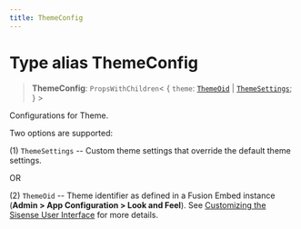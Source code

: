 ```yaml
---
title: ThemeConfig
---
```


# Type alias ThemeConfig

> **ThemeConfig**: `PropsWithChildren`\< \{
  `theme`: [`ThemeOid`](type-alias.ThemeOid.md) \| [`ThemeSettings`](../interfaces/interface.ThemeSettings.md);
 } \>

Configurations for Theme.

Two options are supported:

(1) `ThemeSettings` -- Custom theme settings that override the default theme settings.

OR

(2) `ThemeOid` -- Theme identifier as defined in a Fusion Embed instance (**Admin > App Configuration > Look and Feel**).
See [Customizing the Sisense User Interface](https://docs.sisense.com/main/SisenseLinux/customizing-the-sisense-user-interface.htm) for more details.
